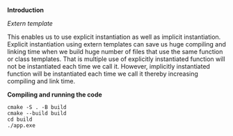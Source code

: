 **Introduction**

*Extern template* 

This enables us to use explicit instantiation as well as implicit instantiation. Explicit instantiation using extern templates can save us huge compiling and linking time when we build huge number of files that use the same function or class templates. That is multiple use of explicitly instantiated function will not be instantiated each time we call it. However, implicitly instantiated function will be instantiated each time we call it thereby increasing compiling and link time.

**Compiling and running the code**

```
cmake -S . -B build
cmake --build build
cd build
./app.exe
```
